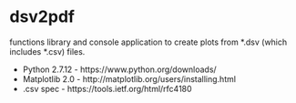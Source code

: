 # dsv2pdf
functions library and console application to create plots from *.dsv (which includes *.csv) files.

<ul id="used-materials">
  <li>Python 2.7.12 - https://www.python.org/downloads/ </li>
  <li>Matplotlib 2.0 - http://matplotlib.org/users/installing.html </li>
  <li>.csv spec - https://tools.ietf.org/html/rfc4180 </li>
  <!-- <li>kanbanboard - https://kanbanflow.com/board/384a019a9769d5cae012b68c63425fe9</li> -->
</ul>
